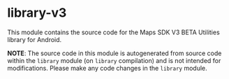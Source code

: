 library-v3
==========

This module contains the source code for the Maps SDK V3 BETA Utilities library for Android. 

**NOTE**: The source code in this module is autogenerated from source code within the `library` 
module (on `library` compilation) and is not intended for modifications. Please make any code 
changes in the `library` module.

